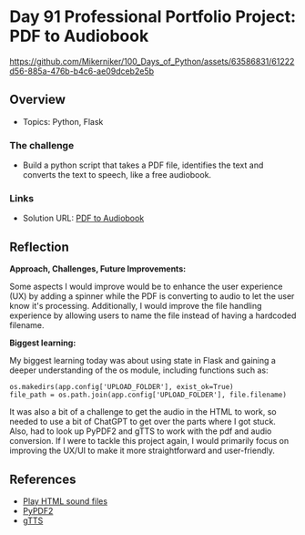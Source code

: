 # Day 91 Professional Portfolio Project: PDF to Audiobook


https://github.com/Mikerniker/100_Days_of_Python/assets/63586831/61222d56-885a-476b-b4c6-ae09dceb2e5b

## Overview

- Topics: Python, Flask

### The challenge

- Build a python script that takes a PDF file, identifies the text and converts the text to speech, like a free audiobook.
 
### Links

- Solution URL: [PDF to Audiobook](https://github.com/Mikerniker/100_Days_of_Python/tree/main/Day91)

## Reflection
**Approach, Challenges, Future Improvements:** 

Some aspects I would improve would be to enhance the user experience (UX) by adding a spinner while the PDF is converting to audio to let the user know it's processing. Additionally, I would improve the file handling experience by allowing users to name the file instead of having a hardcoded filename.

**Biggest learning:**

My biggest learning today was about using state in Flask and gaining a deeper understanding of the os module, including functions such as:

```
os.makedirs(app.config['UPLOAD_FOLDER'], exist_ok=True)
file_path = os.path.join(app.config['UPLOAD_FOLDER'], file.filename)
```
It was also a bit of a challenge to get the audio in the HTML to work, so needed to use a bit of ChatGPT to get over the parts where I got stuck. Also, had to look up PyPDF2 and gTTS to work with the pdf and audio conversion.
If I were to tackle this project again, I would primarily focus on improving the UX/UI to make it more straightforward and user-friendly.


## References
- [Play HTML sound files](https://stackoverflow.com/questions/43961999/play-html5-sound-files-with-flask)
- [PyPDF2](https://pypi.org/project/PyPDF2/)
- [gTTS](https://pypi.org/project/gTTS/)

